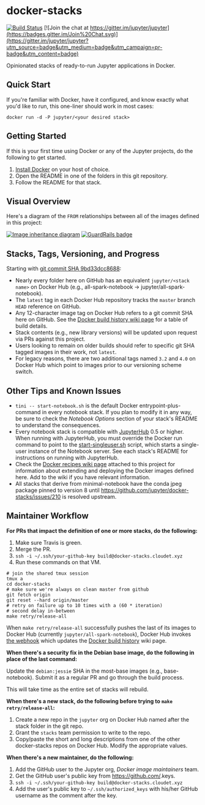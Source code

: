 # docker-stacks

[![Build Status](https://travis-ci.org/jupyter/docker-stacks.svg?branch=master)](https://travis-ci.org/jupyter/docker-stacks)
[![Join the chat at https://gitter.im/jupyter/jupyter](https://badges.gitter.im/Join%20Chat.svg)](https://gitter.im/jupyter/jupyter?utm_source=badge&utm_medium=badge&utm_campaign=pr-badge&utm_content=badge)

Opinionated stacks of ready-to-run Jupyter applications in Docker.

## Quick Start

If you're familiar with Docker, have it configured, and know exactly what you'd like to run, this one-liner should work in most cases:

```
docker run -d -P jupyter/<your desired stack>
```

## Getting Started

If this is your first time using Docker or any of the Jupyter projects, do the following to get started.

1. [Install Docker](https://docs.docker.com/installation/) on your host of choice.
2. Open the README in one of the folders in this git repository.
3. Follow the README for that stack.

## Visual Overview

Here's a diagram of the `FROM` relationships between all of the images defined in this project:

[![Image inheritance diagram](internal/inherit-diagram.png)](http://interactive.blockdiag.com/?compression=deflate&src=eJyFzbEOgkAMgOGdp7iwsxsJRjZ3R2NMjyumcrTkrsag8d3l3I6F9e_X1nrpBkdwN5_CGAmErKAkbBozSdAApPUycdjD0-utF9ZIb1zGu9Rbc_Fg0TelQ0vA-wfGSHg8n9ryWhd_UR2MhYgVi6IVGdJeFpIYiWkEn6F1Sy52NM2Zyksyihwl9F5eG9CBwlKRO9x8HDZuTXOcIAyZWrfkwPtqLb8_jh2GrQ) [![GuardRails badge](https://badges.production.guardrails.io/shtakai/docker-stacks.svg)](https://www.guardrails.io)

## Stacks, Tags, Versioning, and Progress

Starting with [git commit SHA 9bd33dcc8688](https://github.com/jupyter/docker-stacks/tree/9bd33dcc8688):

* Nearly every folder here on GitHub has an equivalent `jupyter/<stack name>` on Docker Hub (e.g., all-spark-notebook &rarr; jupyter/all-spark-notebook).
* The `latest` tag in each Docker Hub repository tracks the `master` branch `HEAD` reference on GitHub.
* Any 12-character image tag on Docker Hub refers to a git commit SHA here on GitHub. See the [Docker build history wiki page](https://github.com/jupyter/docker-stacks/wiki/Docker-build-history) for a table of build details.
* Stack contents (e.g., new library versions) will be updated upon request via PRs against this project.
* Users looking to remain on older builds should refer to specific git SHA tagged images in their work, not `latest`.
* For legacy reasons, there are two additional tags named `3.2` and `4.0` on Docker Hub which point to images prior to our versioning scheme switch.

## Other Tips and Known Issues

* `tini -- start-notebook.sh` is the default Docker entrypoint-plus-command in every notebook stack. If you plan to modify it in any way, be sure to check the *Notebook Options* section of your stack's README to understand the consequences.
* Every notebook stack is compatible with [JupyterHub](https://jupyterhub.readthedocs.io) 0.5 or higher.  When running with JupyterHub, you must override the Docker run command to point to the [start-singleuser.sh](base-notebook/start-singleuser.sh) script, which starts a single-user instance of the Notebook server.  See each stack's README for instructions on running with JupyterHub.
* Check the [Docker recipes wiki page](https://github.com/jupyter/docker-stacks/wiki/Docker-Recipes) attached to this project for information about extending and deploying the Docker images defined here. Add to the wiki if you have relevant information.
* All stacks that derive from minimal-notebook have the conda jpeg package pinned to version 8 until https://github.com/jupyter/docker-stacks/issues/210 is resolved upstream.

## Maintainer Workflow

**For PRs that impact the definition of one or more stacks, do the following:**

1. Make sure Travis is green.
2. Merge the PR.
3. `ssh -i ~/.ssh/your-github-key build@docker-stacks.cloudet.xyz`
4. Run these commands on that VM.

```
# join the shared tmux session
tmux a
cd docker-stacks
# make sure we're always on clean master from github
git fetch origin
git reset --hard origin/master
# retry on failure up to 10 times with a (60 * iteration)
# second delay in-between
make retry/release-all
```

When `make retry/release-all` successfully pushes the last of its images to Docker Hub (currently `jupyter/all-spark-notebook`), Docker Hub invokes [the webhook](https://github.com/jupyter/docker-stacks/blob/master/internal/docker-stacks-webhook/) which updates the [Docker build history](https://github.com/jupyter/docker-stacks/wiki/Docker-build-history) wiki page.

**When there's a security fix in the Debian base image, do the following in place of the last command:**

Update the `debian:jessie` SHA in the most-base images (e.g., base-notebook). Submit it as a regular PR and go through the build process.

This will take time as the entire set of stacks will rebuild.

**When there's a new stack, do the following before trying to `make retry/release-all`:**

1. Create a new repo in the `jupyter` org on Docker Hub named after the stack folder in the git repo.
2. Grant the `stacks` team permission to write to the repo.
3. Copy/paste the short and long descriptions from one of the other docker-stacks repos on Docker Hub. Modify the appropriate values.

**When there's a new maintainer, do the following:**

1. Add the GitHub user to the Jupyter org, *Docker image maintainers* team.
2. Get the GitHub user's public key from https://github.com/<USERNAME>.keys.
3. `ssh -i ~/.ssh/your-github-key build@docker-stacks.cloudet.xyz`
4. Add the user's public key to `~/.ssh/authorized_keys` with his/her GitHub username as the comment after the key.
